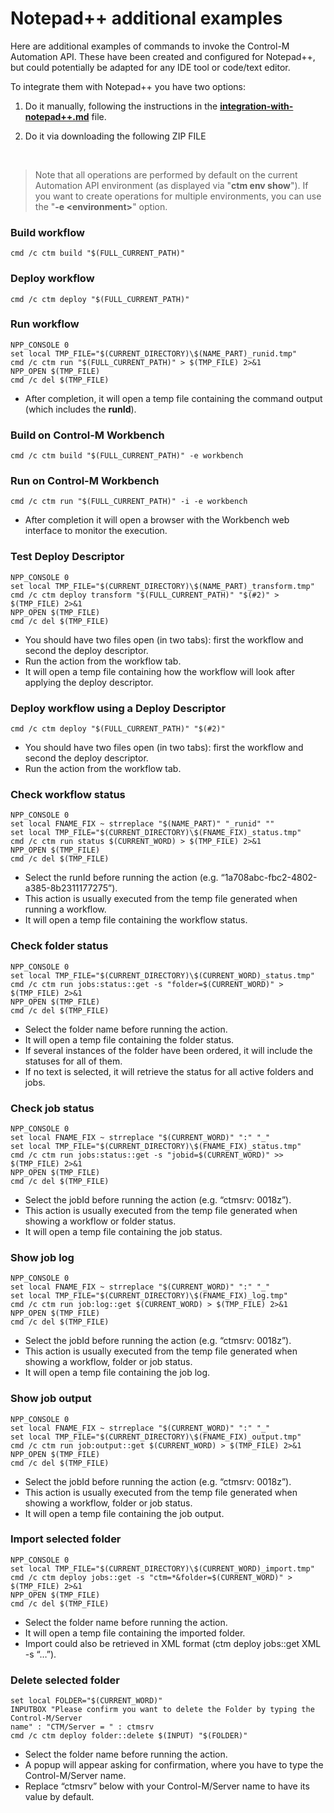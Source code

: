 # Notepad++ additional examples

Here are additional examples of commands to invoke the Control-M Automation API. These have been created and configured for Notepad++, but could potentially be adapted for any IDE tool or code/text editor.
   
To integrate them with Notepad++ you have two options:

   1. Do it manually, following the instructions in the [**integration-with-notepad++.md**](/601-integration-with-ides-and-code-editors/integration-with-notepad++.md) file. 
   
   2. Do it via downloading the following ZIP FILE

<br>

> Note that all operations are performed by default on the current Automation API environment (as displayed via "**ctm env show**"). If you want to create operations for multiple environments, you can use the "**-e \<environment>**" option.

### Build workflow
```cmd /c ctm build "$(FULL_CURRENT_PATH)"```

### Deploy workflow
```cmd /c ctm deploy "$(FULL_CURRENT_PATH)"```

### Run workflow
```
NPP_CONSOLE 0
set local TMP_FILE="$(CURRENT_DIRECTORY)\$(NAME_PART)_runid.tmp"
cmd /c ctm run "$(FULL_CURRENT_PATH)" > $(TMP_FILE) 2>&1
NPP_OPEN $(TMP_FILE)
cmd /c del $(TMP_FILE)
```
* After completion, it will open a temp file containing the command output (which includes the **runId**).

### Build on Control-M Workbench
```cmd /c ctm build "$(FULL_CURRENT_PATH)" -e workbench```

### Run on Control-M Workbench
```cmd /c ctm run "$(FULL_CURRENT_PATH)" -i -e workbench```
* After completion it will open a browser with the Workbench web interface to monitor the execution.

### Test Deploy Descriptor
```
NPP_CONSOLE 0
set local TMP_FILE="$(CURRENT_DIRECTORY)\$(NAME_PART)_transform.tmp"
cmd /c ctm deploy transform "$(FULL_CURRENT_PATH)" "$(#2)" > $(TMP_FILE) 2>&1
NPP_OPEN $(TMP_FILE)
cmd /c del $(TMP_FILE)
```
* You should have two files open (in two tabs): first the workflow and second the deploy descriptor.
* Run the action from the workflow tab.
* It will open a temp file containing how the workflow will look after applying the deploy descriptor.

### Deploy workflow using a Deploy Descriptor
```cmd /c ctm deploy "$(FULL_CURRENT_PATH)" "$(#2)"```
* You should have two files open (in two tabs): first the workflow and second the deploy descriptor.
* Run the action from the workflow tab.

### Check workflow status
```
NPP_CONSOLE 0
set local FNAME_FIX ~ strreplace "$(NAME_PART)" "_runid" ""
set local TMP_FILE="$(CURRENT_DIRECTORY)\$(FNAME_FIX)_status.tmp"
cmd /c ctm run status $(CURRENT_WORD) > $(TMP_FILE) 2>&1
NPP_OPEN $(TMP_FILE)
cmd /c del $(TMP_FILE)
```
* Select the runId before running the action (e.g. “1a708abc-fbc2-4802-a385-8b2311177275”).
* This action is usually executed from the temp file generated when running a workflow.
* It will open a temp file containing the workflow status.

### Check folder status
```
NPP_CONSOLE 0
set local TMP_FILE="$(CURRENT_DIRECTORY)\$(CURRENT_WORD)_status.tmp"
cmd /c ctm run jobs:status::get -s "folder=$(CURRENT_WORD)" > $(TMP_FILE) 2>&1
NPP_OPEN $(TMP_FILE)
cmd /c del $(TMP_FILE)
```
* Select the folder name before running the action.
* It will open a temp file containing the folder status.
* If several instances of the folder have been ordered, it will include the statuses for all of them.
* If no text is selected, it will retrieve the status for all active folders and jobs.

### Check job status
```
NPP_CONSOLE 0
set local FNAME_FIX ~ strreplace "$(CURRENT_WORD)" ":" "_"
set local TMP_FILE="$(CURRENT_DIRECTORY)\$(FNAME_FIX)_status.tmp"
cmd /c ctm run jobs:status::get -s "jobid=$(CURRENT_WORD)" >> $(TMP_FILE) 2>&1
NPP_OPEN $(TMP_FILE)
cmd /c del $(TMP_FILE)
```
* Select the jobId before running the action (e.g. “ctmsrv: 0018z”).
* This action is usually executed from the temp file generated when showing a workflow or folder status.
* It will open a temp file containing the job status.

### Show job log
```
NPP_CONSOLE 0
set local FNAME_FIX ~ strreplace "$(CURRENT_WORD)" ":" "_"
set local TMP_FILE="$(CURRENT_DIRECTORY)\$(FNAME_FIX)_log.tmp"
cmd /c ctm run job:log::get $(CURRENT_WORD) > $(TMP_FILE) 2>&1
NPP_OPEN $(TMP_FILE)
cmd /c del $(TMP_FILE)
```
* Select the jobId before running the action (e.g. “ctmsrv: 0018z”).
* This action is usually executed from the temp file generated when showing a workflow, folder or job status.
* It will open a temp file containing the job log.

### Show job output
```
NPP_CONSOLE 0
set local FNAME_FIX ~ strreplace "$(CURRENT_WORD)" ":" "_"
set local TMP_FILE="$(CURRENT_DIRECTORY)\$(FNAME_FIX)_output.tmp"
cmd /c ctm run job:output::get $(CURRENT_WORD) > $(TMP_FILE) 2>&1
NPP_OPEN $(TMP_FILE)
cmd /c del $(TMP_FILE)
```
* Select the jobId before running the action (e.g. “ctmsrv: 0018z”).
* This action is usually executed from the temp file generated when showing a workflow, folder or job status.
* It will open a temp file containing the job output.

### Import selected folder
```
NPP_CONSOLE 0
set local TMP_FILE="$(CURRENT_DIRECTORY)\$(CURRENT_WORD)_import.tmp"
cmd /c ctm deploy jobs::get -s "ctm=*&folder=$(CURRENT_WORD)" > $(TMP_FILE) 2>&1
NPP_OPEN $(TMP_FILE)
cmd /c del $(TMP_FILE)
```
* Select the folder name before running the action.
* It will open a temp file containing the imported folder.
* Import could also be retrieved in XML format (ctm deploy jobs::get XML -s “…”).

### Delete selected folder
```
set local FOLDER="$(CURRENT_WORD)"
INPUTBOX "Please confirm you want to delete the Folder by typing the Control-M/Server
name" : "CTM/Server = " : ctmsrv
cmd /c ctm deploy folder::delete $(INPUT) "$(FOLDER)"
```
* Select the folder name before running the action.
* A popup will appear asking for confirmation, where you have to type the Control-M/Server name.
* Replace “ctmsrv” below with your Control-M/Server name to have its value by default.
